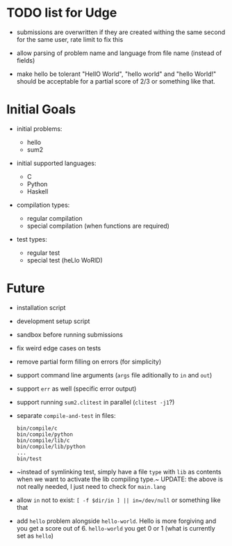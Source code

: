 TODO list for Udge
==================

* submissions are overwritten if they are created withing the same second for the same user, rate limit to fix this

* allow parsing of problem name and language from file name (instead of fields)

* make hello be tolerant "HellO World", "hello world" and "hello World!"
  should be acceptable for a partial score of 2/3 or something like that.

Initial Goals
=============

* initial problems:
	- hello
	- sum2

* initial supported languages:
	- C
	- Python
	- Haskell

* compilation types:
	- regular compilation
	- special compilation (when functions are required)

* test types:
	- regular test
	- special test (heLlo WoRlD)


Future
======

* installation script

* development setup script

* sandbox before running submissions

* fix weird edge cases on tests

* remove partial form filling on errors (for simplicity)

* support command line arguments (`args` file aditionally to `in` and `out`)

* support `err` as well (specific error output)

* support running `sum2.clitest` in parallel (`clitest -j1`?)

* separate `compile-and-test` in files:

	```
	bin/compile/c
	bin/compile/python
	bin/compile/lib/c
	bin/compile/lib/python
	...
	bin/test
	```

* ~instead of symlinking test, simply have a file `type` with `lib` as contents
  when we want to activate the lib compiling type.~
  UPDATE: the above is not really needed, I just need to check for `main.lang`

* allow `in` not to exist: `[ -f $dir/in ] || in=/dev/null` or something like
  that

* add `hello` problem alongside `hello-world`.  Hello is more forgiving and you
  get a score out of 6.  `hello-world` you get 0 or 1 (what is currently set as
  `hello`)
